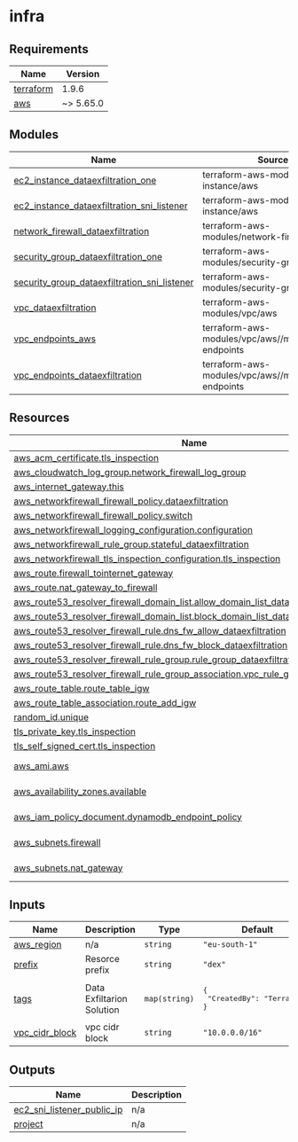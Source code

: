 # infra

<!-- BEGINNING OF PRE-COMMIT-TERRAFORM DOCS HOOK -->
## Requirements

| Name | Version |
|------|---------|
| <a name="requirement_terraform"></a> [terraform](#requirement\_terraform) | 1.9.6 |
| <a name="requirement_aws"></a> [aws](#requirement\_aws) | ~> 5.65.0 |

## Modules

| Name | Source | Version |
|------|--------|---------|
| <a name="module_ec2_instance_dataexfiltration_one"></a> [ec2\_instance\_dataexfiltration\_one](#module\_ec2\_instance\_dataexfiltration\_one) | terraform-aws-modules/ec2-instance/aws | 5.7.0 |
| <a name="module_ec2_instance_dataexfiltration_sni_listener"></a> [ec2\_instance\_dataexfiltration\_sni\_listener](#module\_ec2\_instance\_dataexfiltration\_sni\_listener) | terraform-aws-modules/ec2-instance/aws | 5.7.0 |
| <a name="module_network_firewall_dataexfiltration"></a> [network\_firewall\_dataexfiltration](#module\_network\_firewall\_dataexfiltration) | terraform-aws-modules/network-firewall/aws | 1.0.1 |
| <a name="module_security_group_dataexfiltration_one"></a> [security\_group\_dataexfiltration\_one](#module\_security\_group\_dataexfiltration\_one) | terraform-aws-modules/security-group/aws | ~> 5.0 |
| <a name="module_security_group_dataexfiltration_sni_listener"></a> [security\_group\_dataexfiltration\_sni\_listener](#module\_security\_group\_dataexfiltration\_sni\_listener) | terraform-aws-modules/security-group/aws | n/a |
| <a name="module_vpc_dataexfiltration"></a> [vpc\_dataexfiltration](#module\_vpc\_dataexfiltration) | terraform-aws-modules/vpc/aws | 5.13.0 |
| <a name="module_vpc_endpoints_aws"></a> [vpc\_endpoints\_aws](#module\_vpc\_endpoints\_aws) | terraform-aws-modules/vpc/aws//modules/vpc-endpoints | 5.13.0 |
| <a name="module_vpc_endpoints_dataexfiltration"></a> [vpc\_endpoints\_dataexfiltration](#module\_vpc\_endpoints\_dataexfiltration) | terraform-aws-modules/vpc/aws//modules/vpc-endpoints | 5.13.0 |

## Resources

| Name | Type |
|------|------|
| [aws_acm_certificate.tls_inspection](https://registry.terraform.io/providers/hashicorp/aws/latest/docs/resources/acm_certificate) | resource |
| [aws_cloudwatch_log_group.network_firewall_log_group](https://registry.terraform.io/providers/hashicorp/aws/latest/docs/resources/cloudwatch_log_group) | resource |
| [aws_internet_gateway.this](https://registry.terraform.io/providers/hashicorp/aws/latest/docs/resources/internet_gateway) | resource |
| [aws_networkfirewall_firewall_policy.dataexfiltration](https://registry.terraform.io/providers/hashicorp/aws/latest/docs/resources/networkfirewall_firewall_policy) | resource |
| [aws_networkfirewall_firewall_policy.switch](https://registry.terraform.io/providers/hashicorp/aws/latest/docs/resources/networkfirewall_firewall_policy) | resource |
| [aws_networkfirewall_logging_configuration.configuration](https://registry.terraform.io/providers/hashicorp/aws/latest/docs/resources/networkfirewall_logging_configuration) | resource |
| [aws_networkfirewall_rule_group.stateful_dataexfiltration](https://registry.terraform.io/providers/hashicorp/aws/latest/docs/resources/networkfirewall_rule_group) | resource |
| [aws_networkfirewall_tls_inspection_configuration.tls_inspection](https://registry.terraform.io/providers/hashicorp/aws/latest/docs/resources/networkfirewall_tls_inspection_configuration) | resource |
| [aws_route.firewall_tointernet_gateway](https://registry.terraform.io/providers/hashicorp/aws/latest/docs/resources/route) | resource |
| [aws_route.nat_gateway_to_firewall](https://registry.terraform.io/providers/hashicorp/aws/latest/docs/resources/route) | resource |
| [aws_route53_resolver_firewall_domain_list.allow_domain_list_dataexfiltration](https://registry.terraform.io/providers/hashicorp/aws/latest/docs/resources/route53_resolver_firewall_domain_list) | resource |
| [aws_route53_resolver_firewall_domain_list.block_domain_list_dataexfiltration](https://registry.terraform.io/providers/hashicorp/aws/latest/docs/resources/route53_resolver_firewall_domain_list) | resource |
| [aws_route53_resolver_firewall_rule.dns_fw_allow_dataexfiltration](https://registry.terraform.io/providers/hashicorp/aws/latest/docs/resources/route53_resolver_firewall_rule) | resource |
| [aws_route53_resolver_firewall_rule.dns_fw_block_dataexfiltration](https://registry.terraform.io/providers/hashicorp/aws/latest/docs/resources/route53_resolver_firewall_rule) | resource |
| [aws_route53_resolver_firewall_rule_group.rule_group_dataexfiltration](https://registry.terraform.io/providers/hashicorp/aws/latest/docs/resources/route53_resolver_firewall_rule_group) | resource |
| [aws_route53_resolver_firewall_rule_group_association.vpc_rule_group_dataexfiltration](https://registry.terraform.io/providers/hashicorp/aws/latest/docs/resources/route53_resolver_firewall_rule_group_association) | resource |
| [aws_route_table.route_table_igw](https://registry.terraform.io/providers/hashicorp/aws/latest/docs/resources/route_table) | resource |
| [aws_route_table_association.route_add_igw](https://registry.terraform.io/providers/hashicorp/aws/latest/docs/resources/route_table_association) | resource |
| [random_id.unique](https://registry.terraform.io/providers/hashicorp/random/latest/docs/resources/id) | resource |
| [tls_private_key.tls_inspection](https://registry.terraform.io/providers/hashicorp/tls/latest/docs/resources/private_key) | resource |
| [tls_self_signed_cert.tls_inspection](https://registry.terraform.io/providers/hashicorp/tls/latest/docs/resources/self_signed_cert) | resource |
| [aws_ami.aws](https://registry.terraform.io/providers/hashicorp/aws/latest/docs/data-sources/ami) | data source |
| [aws_availability_zones.available](https://registry.terraform.io/providers/hashicorp/aws/latest/docs/data-sources/availability_zones) | data source |
| [aws_iam_policy_document.dynamodb_endpoint_policy](https://registry.terraform.io/providers/hashicorp/aws/latest/docs/data-sources/iam_policy_document) | data source |
| [aws_subnets.firewall](https://registry.terraform.io/providers/hashicorp/aws/latest/docs/data-sources/subnets) | data source |
| [aws_subnets.nat_gateway](https://registry.terraform.io/providers/hashicorp/aws/latest/docs/data-sources/subnets) | data source |

## Inputs

| Name | Description | Type | Default | Required |
|------|-------------|------|---------|:--------:|
| <a name="input_aws_region"></a> [aws\_region](#input\_aws\_region) | n/a | `string` | `"eu-south-1"` | no |
| <a name="input_prefix"></a> [prefix](#input\_prefix) | Resorce prefix | `string` | `"dex"` | no |
| <a name="input_tags"></a> [tags](#input\_tags) | Data Exfiltarion Solution | `map(string)` | <pre>{<br/>  "CreatedBy": "Terraform"<br/>}</pre> | no |
| <a name="input_vpc_cidr_block"></a> [vpc\_cidr\_block](#input\_vpc\_cidr\_block) | vpc cidr block | `string` | `"10.0.0.0/16"` | no |

## Outputs

| Name | Description |
|------|-------------|
| <a name="output_ec2_sni_listener_public_ip"></a> [ec2\_sni\_listener\_public\_ip](#output\_ec2\_sni\_listener\_public\_ip) | n/a |
| <a name="output_project"></a> [project](#output\_project) | n/a |
<!-- END OF PRE-COMMIT-TERRAFORM DOCS HOOK -->
